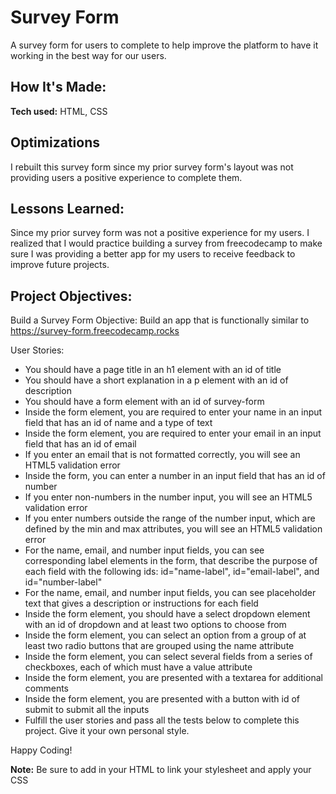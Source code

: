 # Survey Form
A survey form for users to complete to help improve the platform to have it working in the best way for our users.

## How It's Made:

**Tech used:** HTML, CSS


## Optimizations

I rebuilt this survey form since my prior survey form's layout was not providing users a positive experience to complete them.  
## Lessons Learned:

Since my prior survey form was not a positive experience for my users. I realized that I would practice building a survey from freecodecamp to make sure I was providing a better app for my users to receive feedback to improve future projects. 

## Project Objectives:

Build a Survey Form
Objective: Build an app that is functionally similar to https://survey-form.freecodecamp.rocks

User Stories:

* You should have a page title in an h1 element with an id of title
* You should have a short explanation in a p element with an id of description
* You should have a form element with an id of survey-form
* Inside the form element, you are required to enter your name in an input field that has an id of name and a type of text
* Inside the form element, you are required to enter your email in an input field that has an id of email
* If you enter an email that is not formatted correctly, you will see an HTML5 validation error
* Inside the form, you can enter a number in an input field that has an id of number
* If you enter non-numbers in the number input, you will see an HTML5 validation error
* If you enter numbers outside the range of the number input, which are defined by the min and max attributes, you will see an HTML5 validation error
* For the name, email, and number input fields, you can see corresponding label elements in the form, that describe the purpose of each field with the following ids: id="name-label", id="email-label", and id="number-label"
* For the name, email, and number input fields, you can see placeholder text that gives a description or instructions for each field
* Inside the form element, you should have a select dropdown element with an id of dropdown and at least two options to choose from
* Inside the form element, you can select an option from a group of at least two radio buttons that are grouped using the name attribute
* Inside the form element, you can select several fields from a series of checkboxes, each of which must have a value attribute
* Inside the form element, you are presented with a textarea for additional comments
* Inside the form element, you are presented with a button with id of submit to submit all the inputs
* Fulfill the user stories and pass all the tests below to complete this project. Give it your own personal style. 

Happy Coding!

**Note:** Be sure to add <link rel="stylesheet" href="styles.css"> in your HTML to link your stylesheet and apply your CSS 

